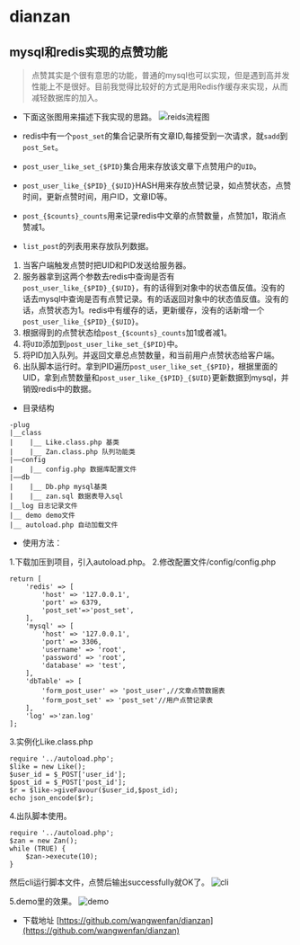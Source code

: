 # dianzan
mysql和redis实现的点赞功能
---

> 点赞其实是个很有意思的功能，普通的mysql也可以实现，但是遇到高并发性能上不是很好。目前我觉得比较好的方式是用Redis作缓存来实现，从而减轻数据库的加入。

- 下面这张图用来描述下我实现的思路。
![reids流程图](http://qn.wangwenfan.top/4324324234.png)

- redis中有一个`post_set`的集合记录所有文章ID,每接受到一次请求，就`sadd`到`post_Set`。
- `post_user_like_set_{$PID}`集合用来存放该文章下点赞用户的`UID`。
- `post_user_like_{$PID}_{$UID}`HASH用来存放点赞记录，如点赞状态，点赞时间，更新点赞时间，用户ID，文章ID等。
- `post_{$counts}_counts`用来记录redis中文章的点赞数量，点赞加1，取消点赞减1。
- `list_post`的列表用来存放队列数据。

1. 当客户端触发点赞时把UID和PID发送给服务器。
2. 服务器拿到这两个参数去redis中查询是否有`post_user_like_{$PID}_{$UID}`，有的话得到对象中的状态值反值。没有的话去mysql中查询是否有点赞记录。有的话返回对象中的状态值反值。没有的话，点赞状态为1。redis中有缓存的话，更新缓存，没有的话新增一个`post_user_like_{$PID}_{$UID}`。
3. 根据得到的点赞状态给`post_{$counts}_counts`加1或者减1。
4. 将`UID`添加到`post_user_like_set_{$PID}`中。
5. 将PID加入队列。并返回文章总点赞数量，和当前用户点赞状态给客户端。
6. 出队脚本运行时。拿到PID遍历`post_user_like_set_{$PID}`，根据里面的UID，拿到点赞数量和`post_user_like_{$PID}_{$UID}`更新数据到mysql，并销毁redis中的数据。
- 目录结构
```
-plug
|__class
|    |__ Like.class.php 基类 
|    |__ Zan.class.php 队列功能类
|——config
|    |__ config.php 数据库配置文件
|——db
|    |__ Db.php mysql基类
|    |__ zan.sql 数据表导入sql
|__log 日志记录文件
|__ demo demo文件 
|__ autoload.php 自动加载文件
```
- 使用方法：

1.下载加压到项目，引入autoload.php。
2.修改配置文件/config/config.php
```
return [
    'redis' => [
        'host' => '127.0.0.1',
        'port' => 6379,
        'post_set'=>'post_set',
    ],
    'mysql' => [
        'host' => '127.0.0.1',
        'port' => 3306,
        'username' => 'root',
        'password' => 'root',
        'database' => 'test',
    ],
    'dbTable' => [
        'form_post_user' => 'post_user',//文章点赞数据表
        'form_post_set' => 'post_set'//用户点赞记录表
    ],
    'log' =>'zan.log'
];
```
3.实例化Like.class.php 
```
require '../autoload.php';
$like = new Like();
$user_id = $_POST['user_id'];
$post_id = $_POST['post_id'];
$r = $like->giveFavour($user_id,$post_id);
echo json_encode($r);
```
4.出队脚本使用。

```
require '../autoload.php';
$zan = new Zan();
while (TRUE) {
    $zan->execute(10);
}
```
然后cli运行脚本文件，点赞后输出successfully就OK了。
![cli](http://qn.wangwenfan.top/546546546.png)

5.demo里的效果。
![demo](http://qn.wangwenfan.top/534354676587.png)

- 下载地址
[https://github.com/wangwenfan/dianzan](https://github.com/wangwenfan/dianzan)